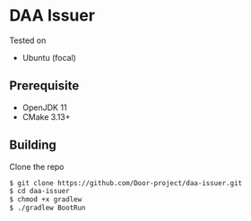 # DAA Issuer

Tested on

* Ubuntu (focal)

## Prerequisite

* OpenJDK 11
* CMake 3.13+

## Building

Clone the repo

```sh
$ git clone https://github.com/Door-project/daa-issuer.git
$ cd daa-issuer
$ chmod +x gradlew
$ ./gradlew BootRun
```